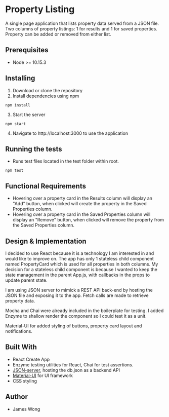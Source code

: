 # Property Listing
A single page application that lists property data served from a JSON file. Two columns of property listings: 1 for results and 1 for saved properties. Property can be added or removed from either list.
## Prerequisites
- Node >= 10.15.3
## Installing
1. Download or clone the repository
2. Install dependencies using npm
```
npm install
```
3. Start the server
```
npm start
```
4. Navigate to http://localhost:3000 to use the application
## Running the tests
- Runs test files located in the test folder within root.
```
npm test
```
## Functional Requirements
* Hovering over a property card in the Results column will display an "Add" button, when clicked will create the property in the Saved Properties column.
* Hovering over a property card in the Saved Properties column will display an "Remove" button, when clicked will remove the property from the Saved Properties column.
## Design & Implementation
I decided to use React because it is a technology I am interested in and would like to improve on. The app has only 1 stateless child component named PropertyCard which is used for all properties in both columns. My decision for a stateless child component is because I wanted to keep the state management in the parent App.js, with callbacks in the props to update parent state. 

I am using JSON server to mimick a REST API back-end by hosting the JSON file and exposing it to the app. Fetch calls are made to retrieve property data.

Mocha and Chai were already included in the boilerplate for testing. I added Enzyme to shallow render the component so I could test it as a unit.

Material-UI for added styling of buttons, property card layout and notifications.
## Built With
* React Create App
* Enzyme testing utilities for React, Chai for test assertions.
* [JSON-server](https://github.com/typicode/json-server), hosting the db.json as a backend API 
* [Material-UI](http://www.material-ui.com) for UI framework
* CSS styling
## Author
- James Wong
